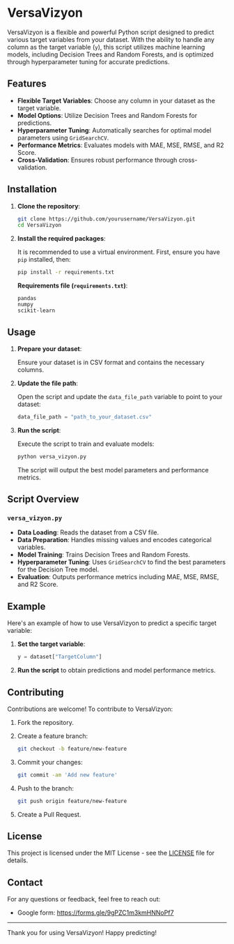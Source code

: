 # **VersaVizyon**

VersaVizyon is a flexible and powerful Python script designed to predict various target variables from your dataset. With the ability to handle any column as the target variable (`y`), this script utilizes machine learning models, including Decision Trees and Random Forests, and is optimized through hyperparameter tuning for accurate predictions.

## **Features**

- **Flexible Target Variables**: Choose any column in your dataset as the target variable.
- **Model Options**: Utilize Decision Trees and Random Forests for predictions.
- **Hyperparameter Tuning**: Automatically searches for optimal model parameters using `GridSearchCV`.
- **Performance Metrics**: Evaluates models with MAE, MSE, RMSE, and R2 Score.
- **Cross-Validation**: Ensures robust performance through cross-validation.

## **Installation**

1. **Clone the repository**:

   ```bash
   git clone https://github.com/yourusername/VersaVizyon.git
   cd VersaVizyon
   ```

2. **Install the required packages**:

   It is recommended to use a virtual environment. First, ensure you have `pip` installed, then:

   ```bash
   pip install -r requirements.txt
   ```

   **Requirements file (`requirements.txt`)**:

   ```plaintext
   pandas
   numpy
   scikit-learn
   ```

## **Usage**

1. **Prepare your dataset**:

   Ensure your dataset is in CSV format and contains the necessary columns.

2. **Update the file path**:

   Open the script and update the `data_file_path` variable to point to your dataset:

   ```python
   data_file_path = "path_to_your_dataset.csv"
   ```

3. **Run the script**:

   Execute the script to train and evaluate models:

   ```bash
   python versa_vizyon.py
   ```

   The script will output the best model parameters and performance metrics.

## **Script Overview**

### **`versa_vizyon.py`**

- **Data Loading**: Reads the dataset from a CSV file.
- **Data Preparation**: Handles missing values and encodes categorical variables.
- **Model Training**: Trains Decision Trees and Random Forests.
- **Hyperparameter Tuning**: Uses `GridSearchCV` to find the best parameters for the Decision Tree model.
- **Evaluation**: Outputs performance metrics including MAE, MSE, RMSE, and R2 Score.

## **Example**

Here's an example of how to use VersaVizyon to predict a specific target variable:

1. **Set the target variable**:

   ```python
   y = dataset["TargetColumn"]
   ```

2. **Run the script** to obtain predictions and model performance metrics.

## **Contributing**

Contributions are welcome! To contribute to VersaVizyon:

1. Fork the repository.
2. Create a feature branch:
   
   ```bash
   git checkout -b feature/new-feature
   ```

3. Commit your changes:
   
   ```bash
   git commit -am 'Add new feature'
   ```

4. Push to the branch:
   
   ```bash
   git push origin feature/new-feature
   ```

5. Create a Pull Request.

## **License**

This project is licensed under the MIT License - see the [LICENSE](LICENSE) file for details.

## **Contact**

For any questions or feedback, feel free to reach out:

- Google form: https://forms.gle/9gPZC1m3kmHNNoPf7

---

Thank you for using VersaVizyon! Happy predicting!
```
